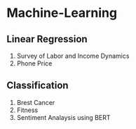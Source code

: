 # Machine-Learning


## Linear Regression
   1. Survey of Labor and Income Dynamics
   2. Phone Price

## Classification
   1. Brest Cancer
   2. Fitness
   3. Sentiment Analaysis using BERT
